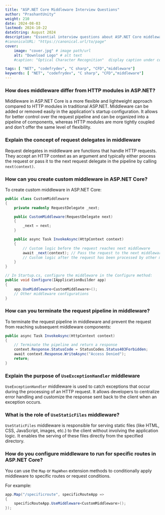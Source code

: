 ```yaml
---
title: "ASP.NET Core Middleware Interview Questions"
author: "PrashantUnity"
weight: 210
date: 2024-08-03
lastmod: 2024-10-22
dateString: August 2024  
description: "Essential interview questions about ASP.NET Core middleware with detailed explanations of request pipeline, custom middleware creation, and best practices"
#canonicalURL: "https://canonical.url/to/page"
cover:
    image: "cover.jpg" # image path/url
    alt: "Download Logo" # alt text
    #caption: "Optical Character Recognition"  display caption under cover 

tags: [ "NET", "codefrydev", "C sharp", "CFD","middleware"]
keywords: [ "NET", "codefrydev", "C sharp", "CFD","middleware"]
---
```




### How does middleware differ from HTTP modules in ASP.NET?

Middleware in ASP.NET Core is a more flexible and lightweight approach compared to HTTP modules in traditional ASP.NET. Middleware can be added or removed easily in the application's startup configuration. It allows for better control over the request pipeline and can be organized into a pipeline of components, whereas HTTP modules are more tightly coupled and don't offer the same level of flexibility.

### Explain the concept of request delegates in middleware

Request delegates in middleware are functions that handle HTTP requests. They accept an HTTP context as an argument and typically either process the request or pass it to the next request delegate in the pipeline by calling `next(context)`.

### How can you create custom middleware in ASP.NET Core?

To create custom middleware in ASP.NET Core:

```csharp
public class CustomMiddleware
{
    private readonly RequestDelegate _next;

    public CustomMiddleware(RequestDelegate next)
    {
        _next = next;
    }

    public async Task InvokeAsync(HttpContext context)
    {
        // Custom logic before the request reaches next middleware
        await _next(context); // Pass the request to the next middleware
        // Custom logic after the request has been processed by other middleware
    }
}

// In Startup.cs, configure the middleware in the Configure method:
public void Configure(IApplicationBuilder app)
{
    app.UseMiddleware<CustomMiddleware>();
    // Other middleware configurations
}
```

### How can you terminate the request pipeline in middleware?

To terminate the request pipeline in middleware and prevent the request from reaching subsequent middleware components:

```csharp
public async Task InvokeAsync(HttpContext context)
{
    // Terminate the pipeline and return a response
    context.Response.StatusCode = StatusCodes.Status403Forbidden;
    await context.Response.WriteAsync("Access Denied");
    return;
}
```

### Explain the purpose of `UseExceptionHandler` middleware

`UseExceptionHandler` middleware is used to catch exceptions that occur during the processing of an HTTP request. It allows developers to centralize error handling and customize the response sent back to the client when an exception occurs.

### What is the role of `UseStaticFiles` middleware?

`UseStaticFiles` middleware is responsible for serving static files (like HTML, CSS, JavaScript, images, etc.) to the client without involving the application logic. It enables the serving of these files directly from the specified directory.

### How do you configure middleware to run for specific routes in ASP.NET Core?

You can use the `Map` or `MapWhen` extension methods to conditionally apply middleware to specific routes or request conditions.

For example:

```csharp
app.Map("/specificroute", specificRouteApp =>
{
    specificRouteApp.UseMiddleware<CustomMiddleware>();
});
```
